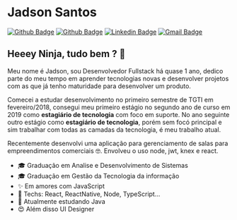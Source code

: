 # Jadson Santos

[![Github Badge](https://img.shields.io/badge/-jadsonsantos.com-6633cc?style=flat-square&logo=website&logoColor=white&link=http://jadsonsantos.com)](http://jadsonsantos.com) 
[![Github Badge](https://img.shields.io/badge/-jadson179-6633cc?style=flat-square&logo=Github&logoColor=white&link=http://github.com/jadson179)](http://github.com/jadson179) 
[![Linkedin Badge](https://img.shields.io/badge/-Jadson%20Santos-6633cc?style=flat-square&logo=Linkedin&logoColor=white&link=www.linkedin.com/in/jadson-santos-a9aa9b145/)](https://www.linkedin.com/in/jadson-santos-a9aa9b145/) 
[![Gmail Badge](https://img.shields.io/badge/-mailto:jadson44.santos@gmail.com-6633cc?style=flat-square&logo=Gmail&logoColor=white&link=mailto:jadson44.santos@gmail.com)](mailto:jadson44.santos@gmail.com)  

## Heeey Ninja, tudo bem ? 👋 

Meu nome é Jadson, sou Desenvolvedor Fullstack há quase 1 ano, dedico parte do meu tempo em aprender tecnologias novas e desenvolver projetos com as que já tenho maturidade para desenvolver um produto.

Comecei a estudar desenvolvimento no primeiro semestre de TGTI em fevereiro/2018, consegui meu primeiro estágio no segundo ano de curso em 2019 como **estagiário de tecnologia** com foco em suporte. No ano seguinte outro estágio como **estagiário de tecnologia**, porém sem focó principal e sim trabalhar com todas as camadas da tecnologia, é meu trabalho atual.

Recentemente desenvolvi uma aplicação para gerenciamento de salas para empreendimentos comerciais 🤓. Envolveu o uso node, jwt, knex e react.



* 🎓 Graduação em Analise e Desenvolvimento de Sistemas
* 🎓 Graduação em Gestão da Tecnologia da informação
* ✨ Em amores com JavaScript
* 💙 Techs: React, ReactNative, Node, TypeScript...
* 💪 Atualmente estudando Java
* 😍 Além disso UI Designer
